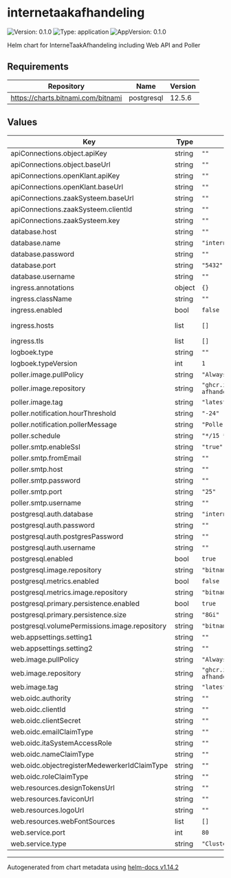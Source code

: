 # internetaakafhandeling

![Version: 0.1.0](https://img.shields.io/badge/Version-0.1.0-informational?style=flat-square) ![Type: application](https://img.shields.io/badge/Type-application-informational?style=flat-square) ![AppVersion: 0.1.0](https://img.shields.io/badge/AppVersion-0.1.0-informational?style=flat-square)

Helm chart for InterneTaakAfhandeling including Web API and Poller

## Requirements

| Repository | Name | Version |
|------------|------|---------|
| https://charts.bitnami.com/bitnami | postgresql | 12.5.6 |

## Values

| Key | Type | Default | Description |
|-----|------|---------|-------------|
| apiConnections.object.apiKey | string | `""` |  |
| apiConnections.object.baseUrl | string | `""` |  |
| apiConnections.openKlant.apiKey | string | `""` |  |
| apiConnections.openKlant.baseUrl | string | `""` |  |
| apiConnections.zaakSysteem.baseUrl | string | `""` |  |
| apiConnections.zaakSysteem.clientId | string | `""` |  |
| apiConnections.zaakSysteem.key | string | `""` |  |
| database.host | string | `""` |  |
| database.name | string | `"interneTaakAfhandeling"` |  |
| database.password | string | `""` |  |
| database.port | string | `"5432"` |  |
| database.username | string | `""` |  |
| ingress.annotations | object | `{}` |  |
| ingress.className | string | `""` |  |
| ingress.enabled | bool | `false` |  |
| ingress.hosts | list | `[]` | ingress hosts |
| ingress.tls | list | `[]` |  |
| logboek.type | string | `""` |  |
| logboek.typeVersion | int | `1` |  |
| poller.image.pullPolicy | string | `"Always"` |  |
| poller.image.repository | string | `"ghcr.io/interne-taak-afhandeling/internetaakafhandeling.poller"` |  |
| poller.image.tag | string | `"latest"` |  |
| poller.notification.hourThreshold | string | `"-24"` |  |
| poller.notification.pollerMessage | string | `"Poller uitgevoerd om:"` |  |
| poller.schedule | string | `"*/15 * * * *"` |  |
| poller.smtp.enableSsl | string | `"true"` |  |
| poller.smtp.fromEmail | string | `""` |  |
| poller.smtp.host | string | `""` |  |
| poller.smtp.password | string | `""` |  |
| poller.smtp.port | string | `"25"` |  |
| poller.smtp.username | string | `""` |  |
| postgresql.auth.database | string | `"interneTaakAfhandeling"` |  |
| postgresql.auth.password | string | `""` |  |
| postgresql.auth.postgresPassword | string | `""` |  |
| postgresql.auth.username | string | `""` |  |
| postgresql.enabled | bool | `true` |  |
| postgresql.image.repository | string | `"bitnamilegacy/postgresql"` |  |
| postgresql.metrics.enabled | bool | `false` |  |
| postgresql.metrics.image.repository | string | `"bitnamilegacy/postgres-exporter"` |  |
| postgresql.primary.persistence.enabled | bool | `true` |  |
| postgresql.primary.persistence.size | string | `"8Gi"` |  |
| postgresql.volumePermissions.image.repository | string | `"bitnamilegacy/os-shell"` |  |
| web.appsettings.setting1 | string | `""` |  |
| web.appsettings.setting2 | string | `""` |  |
| web.image.pullPolicy | string | `"Always"` |  |
| web.image.repository | string | `"ghcr.io/interne-taak-afhandeling/internetaakafhandeling.web"` |  |
| web.image.tag | string | `"latest"` |  |
| web.oidc.authority | string | `""` |  |
| web.oidc.clientId | string | `""` |  |
| web.oidc.clientSecret | string | `""` |  |
| web.oidc.emailClaimType | string | `""` |  |
| web.oidc.itaSystemAccessRole | string | `""` |  |
| web.oidc.nameClaimType | string | `""` |  |
| web.oidc.objectregisterMedewerkerIdClaimType | string | `""` |  |
| web.oidc.roleClaimType | string | `""` |  |
| web.resources.designTokensUrl | string | `""` |  |
| web.resources.faviconUrl | string | `""` |  |
| web.resources.logoUrl | string | `""` |  |
| web.resources.webFontSources | list | `[]` |  |
| web.service.port | int | `80` |  |
| web.service.type | string | `"ClusterIP"` |  |

----------------------------------------------
Autogenerated from chart metadata using [helm-docs v1.14.2](https://github.com/norwoodj/helm-docs/releases/v1.14.2)
